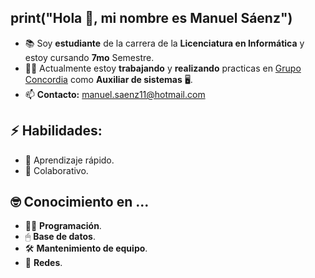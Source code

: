 ## __print__("Hola 👋, mi nombre es Manuel Sáenz")

<!--
**ManuelSaenz/ManuelSaenz** is a ✨ _special_ ✨ repository because its `README.md` (this file) appears on your GitHub profile.
-->

- 📚 Soy __estudiante__ de la carrera de la __Licenciatura en Informática__ y estoy cursando __7mo__ Semestre.
- 👷‍♂️ Actualmente estoy __trabajando__ y __realizando__ practicas en [Grupo Concordia](http://grupoconcordia.com/) como __Auxiliar de sistemas__ 🖥.
- 📫 __Contacto:__ manuel.saenz11@hotmail.com

## ⚡ __Habilidades__:
- 🧠 Aprendizaje rápido. 
- 🤙 Colaborativo.

## 🤓 Conocimiento en ...
- 👨‍💻 __Programación__.
- 🖱 __Base de datos__.
- 🛠 __Mantenimiento de equipo__.
- 🔗 __Redes__.
